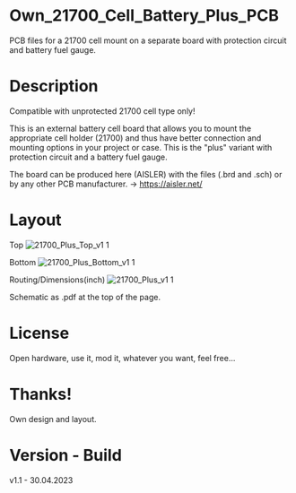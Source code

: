 # Own_21700_Cell_Battery_Plus_PCB

PCB files for a 21700 cell mount on a separate board with protection circuit and battery fuel gauge.

# Description

Compatible with unprotected 21700 cell type only!

This is an external battery cell board that allows you to mount the appropriate cell holder (21700) and thus have better connection and mounting options in your project or case. This is the "plus" variant with protection circuit and a battery fuel gauge.

The board can be produced here (AISLER) with the files (.brd and .sch) or by any other PCB manufacturer. -> https://aisler.net/

# Layout

Top
![21700_Plus_Top_v1 1](https://user-images.githubusercontent.com/88975406/235356405-975eb6ff-1216-4709-b691-3659f5cb22b7.png)

Bottom
![21700_Plus_Bottom_v1 1](https://user-images.githubusercontent.com/88975406/235356414-b62ad4de-d14d-4cee-8cec-068ba52d23f0.png)

Routing/Dimensions(inch)
![21700_Plus_v1 1](https://user-images.githubusercontent.com/88975406/235356426-f4db2ae7-ce9e-4df7-b42e-cf980c9107cb.png)

Schematic as .pdf at the top of the page.

# License

Open hardware, use it, mod it, whatever you want, feel free...

# Thanks!

Own design and layout.

# Version - Build

v1.1 - 30.04.2023
